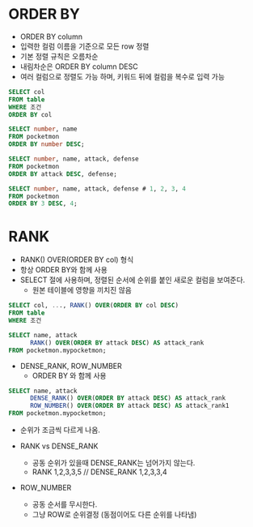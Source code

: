 # ORDER BY
- ORDER BY column
- 입력한 컬럼 이름을 기준으로 모든 row 정렬
- 기본 정렬 규칙은 오름차순 
- 내림차순은 ORDER BY column DESC
- 여러 컬럼으로 정렬도 가능 하며, 키워드 뒤에 컬럼을 복수로 입력 가능

```SQL
SELECT col
FROM table
WHERE 조건
ORDER BY col
```

```SQL
SELECT number, name
FROM pocketmon
ORDER BY number DESC;
```

```SQL
SELECT number, name, attack, defense
FROM pocketmon
ORDER BY attack DESC, defense;
```

```SQL
SELECT number, name, attack, defense # 1, 2, 3, 4
FROM pocketmon
ORDER BY 3 DESC, 4;
```
# RANK
- RANK() OVER(ORDER BY col) 형식
- 항상 ORDER BY와 함께 사용
- SELECT 절에 사용하며, 정렬된 순서에 순위를 붙인 새로운 컬럼을 보여준다.
  - 원본 테이블에 영향을 끼치진 않음

```SQL
SELECT col, ..., RANK() OVER(ORDER BY col DESC)
FROM table
WHERE 조건
```

```SQL
SELECT name, attack
      RANK() OVER(ORDER BY attack DESC) AS attack_rank
FROM pocketmon.mypocketmon;
```

- DENSE_RANK, ROW_NUMBER 
  - ORDER BY 와 함께 사용

```SQL
SELECT name, attack
      DENSE_RANK() OVER(ORDER BY attack DESC) AS attack_rank
      ROW_NUMBER() OVER(ORDER BY attack DESC) AS attack_rank1
FROM pocketmon.mypocketmon;
```

- 순위가 조금씩 다르게 나옴.
- RANK vs DENSE_RANK 
  - 공동 순위가 있을때 DENSE_RANK는 넘어가지 않는다.
  - RANK 1,2,3,3,5  // DENSE_RANK 1,2,3,3,4

- ROW_NUMBER
  - 공동 순서를 무시한다.
  - 그냥 ROW로 순위결정 (동점이어도 다른 순위를 나타냄)






